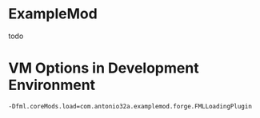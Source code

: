 # ExampleMod
todo

# VM Options in Development Environment 
```jvm
-Dfml.coreMods.load=com.antonio32a.examplemod.forge.FMLLoadingPlugin
```